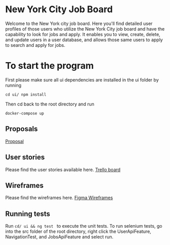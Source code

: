 # New York City Job Board

Welcome to the New York city job board.  Here you'll find detailed user profiles of those users who utilize the New York City job board and have the capability to look for jobs and apply.  It enables you to view, create, delete, and update users in a user database, and allows those same users to apply to search and apply for jobs.


# To start the program
First please make sure all ui dependencies are installed in the ui folder by running

    cd ui/ npm install
Then cd back to the root directory and run 

    docker-compose up

## Proposals
[Proposal](https://docs.google.com/document/d/1RT78MOKZPt05nMHsJcF568VAo9c4iPbEcId1xhcs2Ig/edit?usp=sharing)

## User stories

Please find the user stories available here.
[Trello board](https://trello.com/b/zvb6XzFB/project-3-ga)


## Wireframes

Please find the wireframes here.
[Figma Wireframes](https://www.figma.com/file/PnFhQzeJRXWbrRzrMwcpSMFf/GA-Project-3)


## Running tests

Run `cd/ ui && ng test ` to execute the unit tests.
To run selenium tests, go into the src folder of the root directory, right click the UserApiFeature, NavigationTest, and JobsApiFeature and select run.